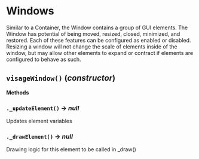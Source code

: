 # Windows
Similar to a Container, the Window contains a group of GUI elements. The Window has potential of being moved, resized, closed, minimized, and restored. Each of these features can be configured as enabled or disabled. Resizing a window will not change the scale of elements inside of the window, but may allow other elements to expand or contract if elements are configured to behave as such.<br>

## `visageWindow()` (*constructor*)

**Methods**
### `._updateElement()` → *null*
Updates element variables

### `._drawElement()` → *null*
Drawing logic for this element to be called in _draw()
